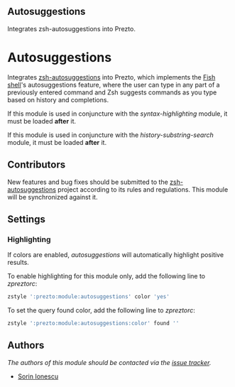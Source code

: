 Autosuggestions
---------------

Integrates zsh-autosuggestions into Prezto.

Autosuggestions
===============

Integrates [zsh-autosuggestions][1] into Prezto, which implements the
[Fish shell][2]'s autosuggestions feature, where the user can type in any part
of a previously entered command and Zsh suggests commands as you type based on
history and completions.

If this module is used in conjuncture with the *syntax-highlighting* module, it
must be loaded **after** it.

If this module is used in conjuncture with the *history-substring-search*
module, it must be loaded **after** it.

Contributors
------------

New features and bug fixes should be submitted to the [zsh-autosuggestions][1]
project according to its rules and regulations. This module will be synchronized
against it.

Settings
--------

### Highlighting

If colors are enabled, *autosuggestions* will automatically highlight
positive results.

To enable highlighting for this module only, add the following line to
*zpreztorc*:

```sh
zstyle ':prezto:module:autosuggestions' color 'yes'
```

To set the query found color, add the following line to *zpreztorc*:

```sh
zstyle ':prezto:module:autosuggestions:color' found ''
```

Authors
-------

*The authors of this module should be contacted via the [issue tracker][3].*

  - [Sorin Ionescu](https://github.com/sorin-ionescu)

[1]: https://github.com/tarruda/zsh-autosuggestions
[2]: http://fishshell.com
[3]: https://github.com/zsh-users/prezto/issues
